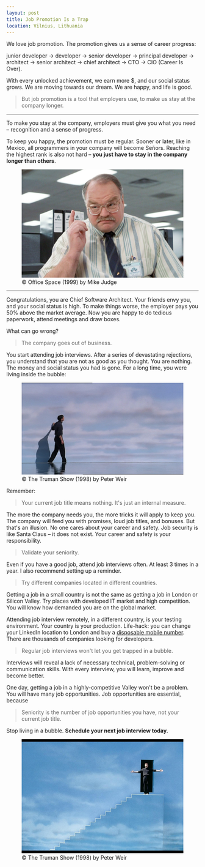 ```yaml
---
layout: post
title: Job Promotion Is a Trap
location: Vilnius, Lithuania
---
```



We love job promotion. The promotion gives us a sense of career progress:

junior developer → developer → senior developer → principal developer → architect → senior architect → chief architect → CTO  →  CIO (Career Is Over).

With every unlocked achievement, we earn more $, and our social status grows. We are moving towards our dream. We are happy, and life is good.

> But job promotion is a tool that employers use, to make us stay at the company longer.

---

To make you stay at the company, employers must give you what you need – recognition and a sense of progress.

To keep you happy, the promotion must be regular. Sooner or later, like in Mexico, all programmers in your company will become Señors. Reaching the highest rank is also not hard – **you just have to stay in the company longer than others**.

<figure>
<img src="/images/smykowski.jpg">
<figcaption>© Office Space (1999) by Mike Judge</figcaption>
</figure>

---

Congratulations, you are Chief Software Architect. Your friends envy you, and your social status is high. To make things worse, the employer pays you 50% above the market average. Now you are happy to do tedious paperwork, attend meetings and draw boxes.

What can go wrong?

> The company goes out of business.

You start attending job interviews. After a series of devastating rejections, you understand that you are not as good as you thought. You are nothing. The money and social status you had is gone. For a long time, you were living inside the bubble:

<figure>
<img src="/images/truman.jpg">
<figcaption>© The Truman Show (1998) by Peter Weir</figcaption>
</figure>

Remember:

> Your current job title means nothing. It's just an internal measure.

The more the company needs you, the more tricks it will apply to keep you. The company will feed you with promises, loud job titles, and bonuses. But that's an illusion. No one cares about your career and safety. Job security is like Santa Claus – it does not exist. Your career and safety is your responsibility. 

> Validate your seniority.

Even if you have a good job, attend job interviews often. At least 3 times in a year. I also recommend setting up a reminder.

> Try different companies located in different countries.

Getting a job in a small country is not the same as getting a job in London or Silicon Valley. Try places with developed IT market and high competition. You will know how demanded you are on the global market. 

Attending job interview remotely, in a different country, is your testing environment. Your country is your production. Life-hack: you can change your LinkedIn location to London and buy a [disposable mobile number](https://hushed.com/). There are thousands of companies looking for developers.

> Regular job interviews won't let you get trapped in a bubble.

Interviews will reveal a lack of necessary technical, problem-solving or communication skills. With every interview, you will learn, improve and become better. 

One day, getting a job in a highly-competitive Valley won't be a problem. You will have many job opportunities. Job opportunities are essential, because

> Seniority is the number of job opportunities you have, not your current job title.

Stop living in a bubble. **Schedule your next job interview today.**

<figure>
<img src="/images/truman_free.jpg">
<figcaption>© The Truman Show (1998) by Peter Weir</figcaption>
</figure>